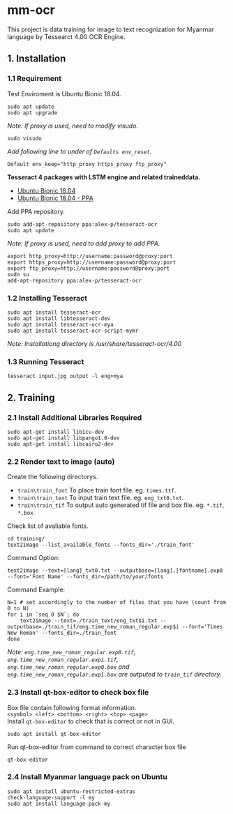 # mm-ocr

This project is data training for image to text recognization for Myanmar language by Tessearct 4.00 OCR Engine. 

## 1. Installation

### 1.1 Requirement

Test Enviroment is Ubuntu Bionic 18.04.

    sudo apt update
    sudo apt upgrade

*Note: If proxy is used, need to modify visudo.*

    sudo visudo
    
*Add following line to under of `Defaults env_reset`.*

    Default env_keep="http_proxy https_proxy ftp_proxy"
    
**Tesseract 4 packages with LSTM engine and related traineddata.**

* [Ubuntu Bionic 18.04](https://packages.ubuntu.com/bionic/tesseract-ocr-all) 
* [Ubuntu Bionic 18.04 - PPA ](https://launchpad.net/~alex-p/+archive/ubuntu/tesseract-ocr?field.series_filter=bionic)

Add PPA repository.

    sudo add-apt-repository ppa:alex-p/tesseract-ocr
    sudo apt update
    
*Note: If proxy is used, need to add proxy to add PPA.*

    export http_proxy=http://username:password@proxy:port
    export https_proxy=http://username:password@proxy:port
    export ftp_proxy=http://username:password@proxy:port
    sudo su
    add-apt-repository ppa:alex-p/tesseract-ocr

### 1.2 Installing Tesseract

    sudo apt install tesseract-ocr
    sudo apt install libtesseract-dev
    sudo apt install tesseract-ocr-mya
    sudo apt install tesseract-ocr-script-mymr
    
*Note: Installationg directory is /usr/share/tesseract-ocr/4.00*
    
### 1.3 Running Tesseract

    tesseract input.jpg output -l eng+mya
    
## 2. Training

### 2.1 Install Additional Libraries Required

    sudo apt-get install libicu-dev
    sudo apt-get install libpango1.0-dev
    sudo apt-get install libcairo2-dev
    
### 2.2 Render text to image (auto)

Create the following directorys.

- `train\train_font` To place train font file. eg. `times.ttf`.
- `train\train_text` To input train text file. eg. `eng_txt0.txt`.
- `train\train_tif`  To output auto generated tif file and box file. eg. `*.tif`, `*.box`

Check list of avaliable fonts.

    cd training/
    text2image --list_available_fonts --fonts_dir='./train_font'

Command Option:

    text2image --text=[lang]_txt0.txt --outputbase=[lang].[fontname].exp0 --font='Font Name' --fonts_dir=/path/to/your/fonts

Command Example:
```Shell
N=1 # set accordingly to the number of files that you have (count from 0 to N)
for i in `seq 0 $N`; do
    text2image --text=./train_text/eng_txt$i.txt --outputbase=./train_tif/eng.time_new_roman_regular.exp$i --font='Times New Roman' --fonts_dir=./train_font
done
```
*Note: `eng.time_new_roman_regular.exp0.tif`, `eng.time_new_roman_regular.exp1.tif`, `eng.time_new_roman_regular.exp0.box` and `eng.time_new_roman_regular.exp1.box` are outputed to `train_tif` directory.*

### 2.3 Install qt-box-editor to check box file

Box file contain following format information.</br> 
`<symbol> <left> <bottom> <right> <top> <page>`</br>
Install `qt-box-editor` to check that is correct or not in GUI.

    sudo apt install qt-box-editor

Run qt-box-editor from command to correct character box file

    qt-box-editor
    
### 2.4 Install Myanmar language pack on Ubuntu

    sudo apt install ubuntu-restricted-extras
    check-language-support -l my
    sudo apt install language-pack-my
    
